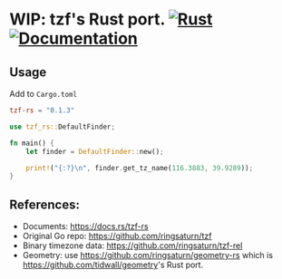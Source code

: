 # WIP: tzf's Rust port. [![Rust](https://github.com/ringsaturn/tzf-rs/actions/workflows/rust.yml/badge.svg)](https://github.com/ringsaturn/tzf-rs/actions/workflows/rust.yml) [![Documentation](https://docs.rs/tzf-rs/badge.svg)](https://docs.rs/tzf-rs)

## Usage

Add to `Cargo.toml`

```toml
tzf-rs = "0.1.3"
```

```rust
use tzf_rs::DefaultFinder;

fn main() {
    let finder = DefaultFinder::new();

    print!("{:?}\n", finder.get_tz_name(116.3883, 39.9289));
}
```

## References:

- Documents: <https://docs.rs/tzf-rs>
- Original Go repo: <https://github.com/ringsaturn/tzf>
- Binary timezone data: <https://github.com/ringsaturn/tzf-rel>
- Geometry: use <https://github.com/ringsaturn/geometry-rs>
  which is <https://github.com/tidwall/geometry>'s Rust port.
